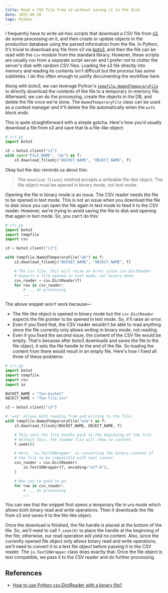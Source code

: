 ```yaml
---
title: Read a CSV file from s3 without saving it to the disk
date: 2022-06-26
tags: Python
---
```


I frequently have to write ad-hoc scripts that download a CSV file from [s3][1], do some
processing on it, and then create or update objects in the production database using
the parsed information from the file. In Python, it's trivial to download any file from
s3 via [boto3][2], and then the file can be read with the `csv` module from the standard
library. However, these scripts are usually run from a separate script server and I
prefer not to clutter the server's disk with random CSV files. Loading the s3 file
directly into memory and reading its contents isn't difficult but the process has some subtleties. I do this often enough to justify documenting the workflow here.

Along with boto3, we can leverage Python's [`tempfile.NamedTemporaryFile`][3] to
directly download the contents of the file to a temporary in-memory file. Afterward, we
can do the processing, create the objects in the DB, and delete the file once we're
done. The `NamedTemporaryFile` class can be used as a context manager and it'll delete
the file automatically when the `with` block ends.

This is quite straightforward with a simple gotcha. Here's how you'd usually
download a file from s3 and save that to a file-like object:

```python
# src.py
import boto3

s3 = boto3.client("s3")
with open("FILE_NAME", "wb") as f:
    s3.download_fileobj("BUCKET_NAME", "OBJECT_NAME", f)
```

Okay but the doc reminds us about this:

> The `download_fileobj` method accepts a writeable file-like object. The file object
> must be opened in binary mode, not text mode.

Opening the file in binary mode is an issue. The CSV reader needs the file to be opened in text mode. This is not an issue when you download the file to disk since you can open the file again in text mode to feed it to the CSV reader. However, we're trying to avoid saving the file to disk and opening that again in text mode. So, you
can't do this:

```python
# src.py
import boto3
import tempfile
import csv

s3 = boto3.client("s3")

with tempfile.NamedTemporaryFile("wb") as f:
    s3.download_fileobj("BUCKET_NAME", "OBJECT_NAME", f)

    # The csv file. This will raise an error since csv.DictReader
    # expects a file opened in text mode; not binary mode.
    csv_reader = csv.DictReader(f)
    for row in csv_reader:
        # ... do processing
        ...
```

The above snippet won't work because—

* The file-like object is opened in binary mode but the `csv.DictReader` expects the
file pointer to be opened in text mode. So, it'll raise an error.
* Even if you fixed that, the CSV reader wouldn't be able to read anything since the file
currently only allows writing in binary mode, not reading.
* Even if you fixed the second issue, the content of the CSV file would be empty. That's
because after boto3 downloads and saves the file to the file object, it sets the file handle to the end of the file. So loading the content from there would result in an empty file. Here's how I fixed all three of these problems:

```python
# src.py
import boto3
import tempfile
import csv
import io

BUCKET_NAME = "foo-bucket"
OBJECT_NAME = "foo-file.csv"

s3 = boto3.client("s3")

# 'w+b' allows both reading from and writing to the file.
with tempfile.NamedTemporaryFile("w+b") as f:
    s3.download_fileobj(BUCKET_NAME, OBJECT_NAME, f)

    # This sets the file handle back to the beginning of the file.
    # Without this, the loaded file will show no content.
    f.seek(0)

    # Here, 'io.TextIOWrapper' is converting the binary content of
    # the file to be compatible with text conent.
    csv_reader = csv.DictReader(
        io.TextIOWrapper(f, encoding="utf-8"),
    )

    # Now you're good to go.
    for row in csv_reader:
        # ... do processing
        ...
```

You can see that the snippet first opens a temporary file in `w+b` mode which allows both binary read and write operations. Then it downloads the file from s3 and saves it to the file-like object.

Once the download is finished, the file handle is placed at the bottom of the file. So, we'll need to call `f.seek(0)` to place the handle at the beginning of the file; otherwise, our read operation will yield no content. Also, since the currently opened
file object only allows binary read and write operations, we'll need to convert it to a
text file object before passing it to the CSV reader. The `io.TextIOWrapper` class does
exactly that. Once the file object is text compatible, we pass it to the CSV reader and
do further processing.


## References

[1]: https://aws.amazon.com/s3/
[2]: https://boto3.amazonaws.com/v1/documentation/api/latest/index.html
[3]: https://docs.python.org/3/library/tempfile.html#tempfile.NamedTemporaryFile

* [How to use Python csv.DictReader with a binary file?](https://stackoverflow.com/questions/51152023/how-to-use-python-csv-dictreader-with-a-binary-file-for-a-babel-custom-extract)

